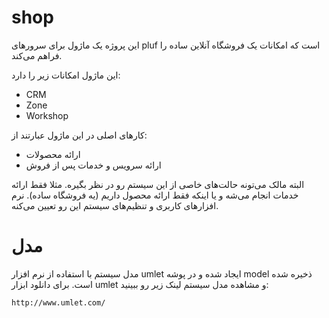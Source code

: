 # shop

این پروژه یک ماژول برای سرورهای pluf است که امکانات یک فروشگاه آنلاین ساده را فراهم می‌کند.

این ماژول امکانات زیر را دارد:

- CRM
- Zone
- Workshop

کارهای اصلی در این ماژول عبارتند از:

- ارائه محصولات
- ارائه سرویس و خدمات پس از فروش

البته مالک می‌تونه حالت‌های خاصی از این سیستم رو در نظر بگیره. مثلا فقط ارائه خدمات انجام می‌شه و یا اینکه فقط ارائه محصول داریم (یه فروشگاه ساده). نرم افزارهای کاربری و تنظیم‌های سیستم این رو تعیین می‌کنه.

# مدل

مدل سیستم با استفاده از نرم افزار umlet ایجاد شده و در پوشه model ذخیره شده است. برای دانلود ابزار umlet و مشاهده مدل سیستم لینک زیر رو ببینید:

	http://www.umlet.com/

